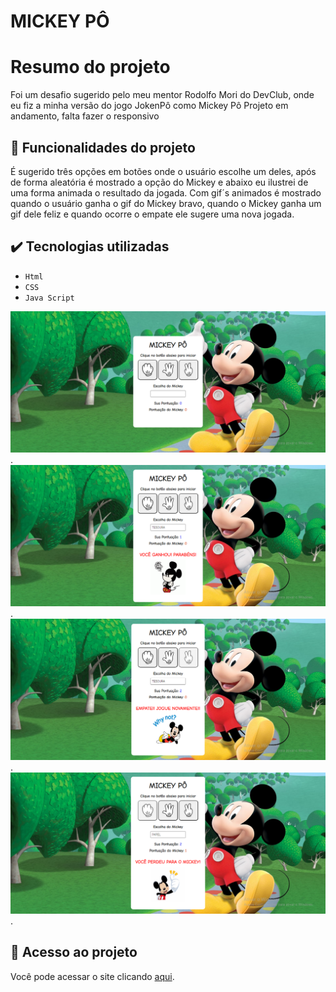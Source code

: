 # MICKEY PÔ

# Resumo do projeto
Foi um desafio sugerido pelo meu mentor Rodolfo Mori do DevClub, onde eu fiz a minha versão do jogo JokenPô como Mickey Pô
Projeto em andamento, falta fazer o responsivo

## 🔨 Funcionalidades do projeto

  É sugerido três opções em botões onde o usuário escolhe um deles, após de forma aleatória é mostrado a opção do Mickey e abaixo eu ilustrei de uma forma animada o resultado da jogada.
  Com gif´s animados é mostrado quando o usuário ganha o gif do Mickey bravo, quando o Mickey ganha um gif dele feliz e quando ocorre o empate ele sugere uma nova jogada.

## ✔️ Tecnologias utilizadas

- ``Html``
- ``CSS``
- ``Java Script``
  
![imagem1](https://github.com/Cassiacosta10/Mickey_Po/blob/master/img/Captura%20de%20Tela%20(7).png?raw=true).
![imagem2](https://github.com/Cassiacosta10/Mickey_Po/blob/master/img/Captura%20de%20Tela%20(8).png?raw=true).
![imagem3](https://github.com/Cassiacosta10/Mickey_Po/blob/master/img/Captura%20de%20Tela%20(9).png?raw=true).
![imagem4](https://github.com/Cassiacosta10/Mickey_Po/blob/master/img/Captura%20de%20Tela%20(10).png?raw=true).
  
## 📁 Acesso ao projeto
Você pode acessar o site clicando [aqui](https://cassiacosta10.github.io/Mickey_Po/).
